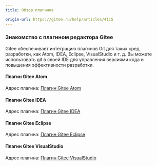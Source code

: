 ```yaml
---
title: Обзор плагинов

origin-url: https://gitee.ru/help/articles/4115
---
```


### Знакомство с плагином редактора Gitee

Gitee обеспечивает интеграцию плагинов Git для таких сред разработки, как Atom, IDEA, Eclipse, VisualStudio и т. д. Вы можете использовать git в своей IDE для управления версиями кода и повышения эффективности разработки.

#### Плагин Gitee Atom

Адрес плагина: [Плагин Gitee Atom]

#### Плагин Gitee IDEA

Адрес плагина: [Плагин Gitee IDEA]

#### Плагин Gitee Eclipse

Адрес плагина: [Плагин Gitee Eclipse]

#### Плагин Gitee VisualStudio

Адрес плагина: [Плагин Gitee VisualStudio]

[Плагин Gitee Atom]:https://gitee.ru/GitGroup/atom-gitee
[Плагин Gitee IDEA]: https://gitee.ru/oschina/intellij-gitosc
[Плагин Gitee Eclipse]: https://gitee.ru/oschina/eclipse-oscgit
[Плагин Gitee VisualStudio]: https://gitee.ru/GitGroup/Gitee.VisualStudio